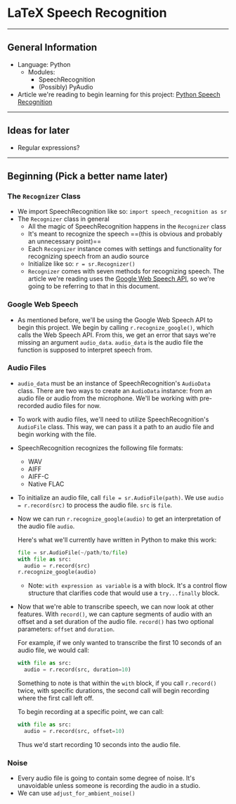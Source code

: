 # LaTeX Speech Recognition

---

## General Information

* Language: Python
  * Modules:
    * SpeechRecognition
    * (Possibly) PyAudio
* Article we're reading to begin learning for this project: [Python Speech Recognition](https://realpython.com/python-speech-recognition/)

---

## Ideas for later

* Regular expressions?

---

## Beginning (Pick a better name later)

### The `Recognizer` Class

* We import SpeechRecognition like so: `import speech_recognition as sr`
* The `Recognizer` class in general
  * All the magic of SpeechRecognition happens in the `Recognizer` class
  * It's meant to recognize the speech ==(this is obvious and probably an unnecessary point)==
  * Each `Recognizer` instance comes with settings and functionality for recognizing speech from an audio source
  * Initialize like so: `r = sr.Recognizer()`
  * `Recognizer` comes with seven methods for recognizing speech. The article we're reading uses the [Google Web Speech API](https://wicg.github.io/speech-api/), so we're going to be referring to that in this document.

### Google Web Speech

* As mentioned before, we'll be using the Google Web Speech API to begin this project. We begin by calling `r.recognize_google()`, which calls the Web Speech API. From this, we get an error that says we're missing an argument `audio_data`. `audio_data` is the audio file the function is supposed to interpret speech from.

### Audio Files

* `audio_data` must be an instance of SpeechRecognition's `AudioData` class. There are two ways to create an `AudioData` instance: from an audio file or audio from the microphone. We'll be working with pre-recorded audio files for now.

* To work with audio files, we'll need to utilize SpeechRecognition's `AudioFile` class. This way, we can pass it a path to an audio file and begin working with the file.

* SpeechRecognition recognizes the following file formats:

  * WAV
  * AIFF
  * AIFF-C
  * Native FLAC

* To initialize an audio file, call `file = sr.AudioFile(path)`.  We use `audio = r.record(src)` to process the audio file. `src` is `file`. 

* Now we can run `r.recognize_google(audio)` to get an interpretation of the audio file `audio`.

  Here's what we'll currently have written in Python to make this work:

  ```python
  file = sr.AudioFile(~/path/to/file)
  with file as src:
  	audio = r.record(src)
  r.recognize_google(audio)
  ```
  * Note: `with expression as variable`  is a with block. It's a control flow structure that clarifies code that would use a `try...finally` block.

* Now that we're able to transcribe speech, we can now look at other features. With `record()`, we can capture segments of audio with an offset and a set duration of the audio file. `record()` has two optional parameters: `offset` and `duration`.

  For example, if we only wanted to transcribe the first 10 seconds of an audio file, we would call:

  ````python
  with file as src:
    audio = r.record(src, duration=10)
  ````

  Something to note is that within the `with` block, if you call `r.record()` twice, with specific durations, the second call will begin recording where the first call left off.
  
  To begin recording at a specific point, we can call:
  
  ```python
  with file as src:
  	audio = r.record(src, offset=10)
  ```
  
  Thus we'd start recording 10 seconds into the audio file. 

### Noise

* Every audio file is going to contain some degree of noise. It's unavoidable unless someone is recording the audio in a studio.
* We can use `adjust_for_ambient_noise()`